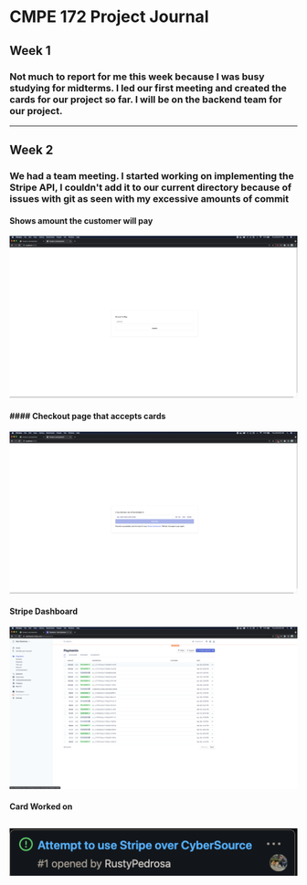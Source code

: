 # CMPE 172 Project Journal
## Week 1
### Not much to report for me this week because I was busy studying for midterms. I led our first meeting and created the cards for our project so far. I will be on the backend team for our project. 

----

## Week 2

### We had a team meeting. I started working on implementing the Stripe API, I couldn't add it to our current directory because of issues with git as seen with my excessive amounts of commit
#### Shows amount the customer will pay
![amount](images/amount.png)

#### #### Checkout page that accepts cards
![checkout](images/checkout.png)

#### Stripe Dashboard
![stripe-dash](images/stripe-dash.png)

#### Card Worked on
![card](images/card.png)
-----
